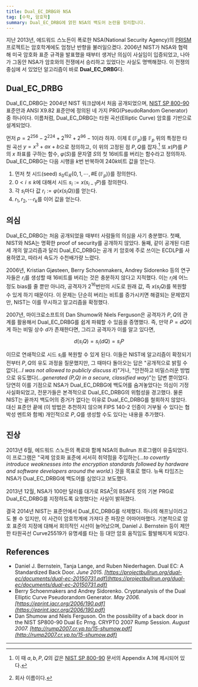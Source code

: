 ```yaml
---
title: Dual_EC_DRBG와 NSA
tag: [수학, 암호학]
summary: Dual_EC_DRBG에 얽힌 NSA의 백도어 논란을 정리합니다.
---
```


지난 2013년, 에드워드 스노든이 폭로한 NSA(National Security Agency)의  [PRISM](https://namu.wiki/w/프리즘%20폭로%20사건) 프로젝트는 암호학계에도 엄청난 반향을 불러일으켰다. 2006년 NIST가 NSA와 협력해 미국 암호화 표준 규격을 발표했을 때부터 생겨난 의심이 사실임이 입증되었고, 나아가 그동안 NSA가 암호와의 전쟁에서 승리하고 있었다는 사실도 명백해졌다. 이 전쟁의 중심에 서 있었던 알고리즘이 바로 **Dual_EC_DRBG**다.

## Dual_EC_DRBG

Dual_EC_DRBG는 2004년 NIST 워크샵에서 처음 공개되었으며, [NIST SP 800-90](http://nvlpubs.nist.gov/nistpubs/Legacy/SP/nistspecialpublication800-90.pdf) 표준안과 ANSI X9.82 표준안에 정의된 네 가지 PRG(PseudoRandom Generator)중 하나이다. 이름처럼, Dual_EC_DRBG는 타원 곡선(Elliptic Curve) 암호를 기반으로 설계되었다.

먼저 $p=2^{256}-2^{224}+2^{192}+2^{96}-1$이라 하자. 이제 $\operatorname{E}(\mathbb{F}_p)$를 $\mathbb{F}_p$ 위의 특정한 타원 곡선 $y=x^3+ax+b$으로 정의하고, 이 위의 고정된 점 $P, Q$를 잡자.[^1] 또 $x(P)$를 $P$의 $x$ 좌표를 구하는 함수, $\varphi(S)$를 문자열 $S$의 첫 16비트를 버리는 함수라고 정의하자.
Dual_EC_DRBG는 다음 시행을 $k$번 반복하여 $240k$비트 값을 얻는다.

1. 먼저 첫 시드(seed) $s_0 \in_R \{0, 1, \cdots, \# \operatorname{E}(\mathbb{F}_p) \}$를 정의한다.
2. $0<i\le k$에 대해서 시드 $s_i := x(s_{i-1} P)$를 정의한다.
3. 각 $s_i$마다 값 $r_i := \varphi(x(s_i Q))$를 얻는다.
4. $r_1, r_2, \cdots r_k$를 이어 값을 얻는다.

## 의심

Dual_EC_DRBG는 처음 공개되었을 때부터 사람들의 의심을 사기 충분했다. 첫째, NIST와 NSA는 명확한 proof of security를 공개하지 않았다. 둘째, 같이 공개된 다른 세 개의 알고리즘과 달리 Dual_EC_DRBG는 공개 키 암호에 주로 쓰이는 ECDLP를 사용하였고, 따라서 속도가 수천배가량 느렸다.

2006년, Kristian Gjøsteen, Berry Schoenmakers, Andrey Sidorenko 등의 연구자들은 $r_i$를 생성할 때 16비트를 버리는 것은 충분하지 않다고 지적했다. 이는 $r_i$에 어느 정도 bias를 줄 뿐만 아니라, 공격자가 $2^{16}$번만의 시도로 원래 값, 즉 $x(s_i Q)$를 복원할 수 있게 하기 때문이다. 이 문제는 단순히 버리는 비트를 증가시키면 해결되는 문제였지만, NIST는 이를 무시하고 알고리즘을 확정했다.

2007년, 마이크로소프트의 Dan Shumow와 Niels Ferguson은 공격자가 $P, Q$의 관계를 활용해서 Dual_EC_DRBG를 쉽게 파훼할 수 있음을 증명했다. 즉, 만약 $P=dQ$이게 하는 비밀 상수 $d$가 존재한다면, 그리고 공격자가 이를 알고 있다면,

$$
d(s_i Q)=s_i(dQ)=s_iP
$$

이므로 연쇄적으로 시드 $s_i$를 복원할 수 있게 된다.
이들은 NIST에 알고리즘이 확정되기 전부터 $P, Q$의 유도 과정을 질문했지만, 그 때마다 돌아오는 답은 "공개적으로 밝힐 수 없다(*...I was not allowed to publicly discuss it*)"거나, "안전하고 비밀스러운 방법으로 유도했다(*...generated (P,Q) in a secure, classified way*)"는 답변 뿐이었다. 당연히 이를 기점으로 NSA가 Dual_EC_DRBG에 백도어를 숨겨놓았다는 의심이 기정사실화되었고, 전문가들은 본격적으로 Dual_EC_DRBG의 위험성을 경고했다. 물론 NIST는 끝까지 백도어의 증거가 없다는 이유로 Dual_EC_DRBG를 철회하지 않았다. 대신 표준안 끝에 (이 방법은 추천하지 않으며 FIPS 140-2 인증이 거부될 수 있다는 협박성 멘트와 함께) 개인적으로 $P, Q$를 생성할 수도 있다는 내용을 추가했다.

## 진상

2013년 6월, 에드워드 스노든의 폭로와 함께 NSA의 Bullrun 프로그램이 유출되었다. 이 프로그램은 "국제 암호화 표준에 서서히 취약점을 주입하는(*...to covertly introduce weaknesses into the encryption standards followed by hardware and software developers around the world.*) 것을 목표로 했다. 뉴욕 타임즈는 NSA가 Dual_EC_DRBG에 백도어를 심었다고 보도했다.

2013년 12월, NSA가 100만 달러를 대가로 RSA[^2]의 BSAFE 킷의 기본 PRG로 Dual_EC_DRBG를 지정하도록 요청했다는 사실이 밝혀졌다.

결국 2014년 NIST는 표준안에서 Dual_EC_DRBG를 삭제했다. 하나의 해프닝이라고도 볼 수 있지만, 이 사건이 암호학계에 가져다 준 파장은 어마어마했다. 기본적으로 암호 표준의 지정에 대해서 회의적인 시선이 늘어났으며, Daniel J. Bernstein 등이 제안한 타원곡선 Curve25519가 유명세를 타는 등 대안 암호 움직임도 활발해지게 되었다.

## References
- Daniel J. Bernstein, Tanja Lange, and Ruben Niederhagen. Dual EC: A Standardized Back Door. *June 2015.* *[https://projectbullrun.org/dual-ec/documents/dual-ec-20150731.pdf](https://projectbullrun.org/dual-ec/documents/dual-ec-20150731.pdf)*
- Berry Schoenmakers and Andrey Sidorenko. Cryptanalysis of the Dual Elliptic Curve Pseudorandom Generator. *May 2006.* *[https://eprint.iacr.org/2006/190.pdf](https://eprint.iacr.org/2006/190.pdf)*
- Dan Shumow and Niels Ferguson. On the possibility of a back door in the NIST SP800-90 Dual Ec Prng. CRYPTO 2007 Rump Session. *August 2007.* *[http://rump2007.cr.yp.to/15-shumow.pdf](http://rump2007.cr.yp.to/15-shumow.pdf)*

---

[^1]: 이 때 $a, b, P, Q$의 값은 [NIST SP 800-90](http://nvlpubs.nist.gov/nistpubs/Legacy/SP/nistspecialpublication800-90.pdf) 문서의 Appendix A.1에 제시되어 있다.
[^2]: 회사 이름이다.

